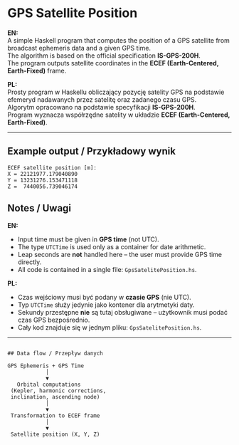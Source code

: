 # GPS Satellite Position

**EN:**  
A simple Haskell program that computes the position of a GPS satellite from broadcast ephemeris data and a given GPS time.  
The algorithm is based on the official specification **IS-GPS-200H**.  
The program outputs satellite coordinates in the **ECEF (Earth-Centered, Earth-Fixed)** frame.

**PL:**  
Prosty program w Haskellu obliczający pozycję satelity GPS na podstawie efemeryd nadawanych przez satelitę oraz zadanego czasu GPS.  
Algorytm opracowano na podstawie specyfikacji **IS-GPS-200H**.  
Program wyznacza współrzędne satelity w układzie **ECEF (Earth-Centered, Earth-Fixed)**.

---

## Example output / Przykładowy wynik

```
ECEF satellite position [m]:
X = 22121977.179040890
Y = 13231276.153471118
Z =  7440056.739046174
```

## Notes / Uwagi

**EN:**
- Input time must be given in **GPS time** (not UTC).
- The type `UTCTime` is used only as a container for date arithmetic.  
- Leap seconds are **not** handled here – the user must provide GPS time directly.  
- All code is contained in a single file: `GpsSatelitePosition.hs`.

**PL:**
- Czas wejściowy musi być podany w **czasie GPS** (nie UTC).
- Typ `UTCTime` służy jedynie jako kontener dla arytmetyki daty.
- Sekundy przestępne **nie** są tutaj obsługiwane – użytkownik musi podać czas GPS bezpośrednio.
- Cały kod znajduje się w jednym pliku: `GpsSatelitePosition.hs`.

---
```

## Data flow / Przepływ danych

GPS Ephemeris + GPS Time  
            │
            ▼
   Orbital computations  
 (Kepler, harmonic corrections,  
 inclination, ascending node)  
            │
            ▼
 Transformation to ECEF frame  
            │
            ▼
 Satellite position (X, Y, Z)  
